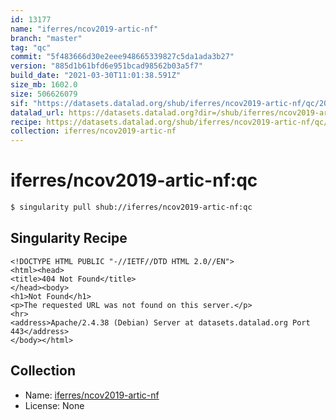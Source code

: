 ```yaml
---
id: 13177
name: "iferres/ncov2019-artic-nf"
branch: "master"
tag: "qc"
commit: "5f483666d30e2eee948665339827c5da1ada3b27"
version: "885d1b61bfd6e951bcad98562b03a5f7"
build_date: "2021-03-30T11:01:38.591Z"
size_mb: 1602.0
size: 506626079
sif: "https://datasets.datalad.org/shub/iferres/ncov2019-artic-nf/qc/2021-03-30-5f483666-885d1b61/885d1b61bfd6e951bcad98562b03a5f7.sif"
datalad_url: https://datasets.datalad.org?dir=/shub/iferres/ncov2019-artic-nf/qc/2021-03-30-5f483666-885d1b61/
recipe: https://datasets.datalad.org/shub/iferres/ncov2019-artic-nf/qc/2021-03-30-5f483666-885d1b61/Singularity
collection: iferres/ncov2019-artic-nf
---
```


# iferres/ncov2019-artic-nf:qc

```bash
$ singularity pull shub://iferres/ncov2019-artic-nf:qc
```

## Singularity Recipe

```singularity
<!DOCTYPE HTML PUBLIC "-//IETF//DTD HTML 2.0//EN">
<html><head>
<title>404 Not Found</title>
</head><body>
<h1>Not Found</h1>
<p>The requested URL was not found on this server.</p>
<hr>
<address>Apache/2.4.38 (Debian) Server at datasets.datalad.org Port 443</address>
</body></html>
```

## Collection

 - Name: [iferres/ncov2019-artic-nf](https://github.com/iferres/ncov2019-artic-nf)
 - License: None

